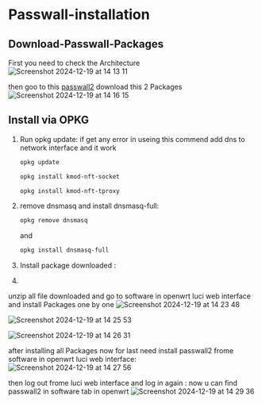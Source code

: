 # Passwall-installation

## Download-Passwall-Packages
First you need to check the Architecture
![Screenshot 2024-12-19 at 14 13 11](https://github.com/user-attachments/assets/6d72b366-efb1-4348-a93c-3f76ff291654)

then goo to this [passwall2](https://github.com/xiaorouji/openwrt-passwall2/releases/tag/24.12.19-1)
download this 2 Packages
![Screenshot 2024-12-19 at 14 16 15](https://github.com/user-attachments/assets/2d2ae492-ac15-4df3-8eee-7c13a004ac68)


## Install via OPKG

1. Run opkg update: 
    if get any error in useing this commend add dns to network interface and it work 
    ```sh
    opkg update
    ```

    ```sh
    opkg install kmod-nft-socket
    ```
    ```sh
    opkg install kmod-nft-tproxy
    ```

2. remove dnsmasq and install dnsmasq-full:

    ```sh
    opkg remove dnsmasq
    ```

    and

    ```sh
    opkg install dnsmasq-full
    ```

3. Install package downloaded :
4. 
unzip all file downloaded and go to software in openwrt luci web interface and install Packages one by one 
![Screenshot 2024-12-19 at 14 23 48](https://github.com/user-attachments/assets/f6af2123-191c-451c-b9e5-1984c2aed519)

![Screenshot 2024-12-19 at 14 25 53](https://github.com/user-attachments/assets/581f806b-e40c-4351-b50c-d0d2c7172301)

![Screenshot 2024-12-19 at 14 26 31](https://github.com/user-attachments/assets/a501b675-ef53-4541-be17-efcccddfd8cf)

after installing all Packages now for last need install passwall2 frome software in openwrt luci web interface:
![Screenshot 2024-12-19 at 14 27 56](https://github.com/user-attachments/assets/55cba6a1-7cae-4996-b0a6-c00fbadbe3e4)

then log out frome luci web interface and log in again :
now u can find passwall2 in software tab in openwrt
![Screenshot 2024-12-19 at 14 29 36](https://github.com/user-attachments/assets/7426fa76-dfe9-47f5-9fec-06b005aa4b26)


